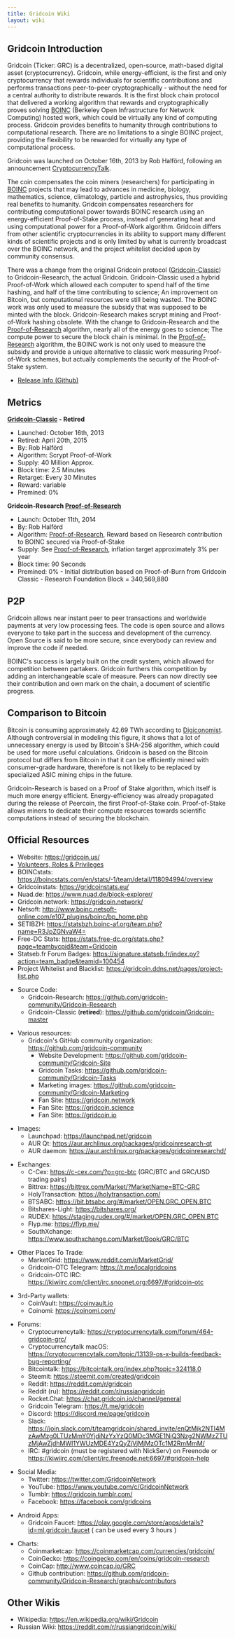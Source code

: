 ```yaml
---
title: Gridcoin Wiki
layout: wiki
---
```


## Gridcoin Introduction

Gridcoin (Ticker: GRC) is a decentralized, open-source, math-based
digital asset (cryptocurrency). Gridcoin, while energy-efficient, is the
first and only cryptocurrency that rewards individuals for scientific
contributions and performs transactions peer-to-peer cryptographically -
without the need for a central authority to distribute rewards. It is
the first block chain protocol that delivered a working algorithm that
rewards and cryptographically proves solving [BOINC](https://en.wikipedia.org/wiki/Berkeley_Open_Infrastructure_for_Network_Computing)
(Berkeley Open Infrastructure for Network Computing) hosted work, which
could be virtually any kind of computing process. Gridcoin provides
benefits to humanity through contributions to computational research.
There are no limitations to a single BOINC project, providing the
flexibility to be rewarded for virtually any type of computational
process.

Gridcoin was launched on October 16th, 2013 by Rob Halförd, following an
announcement
[CryptocurrencyTalk](https://cryptocurrencytalk.com/topic/1416-gridcoin-grc-information-classic-in-retirement/).

The coin compensates the coin miners (researchers) for participating in
[BOINC](BOINC "wikilink") projects that may lead to advances in
medicine, biology, mathematics, science, climatology, particle and
astrophysics, thus providing real benefits to humanity. Gridcoin
compensates researchers for contributing computational power towards
BOINC research using an energy-efficient Proof-of-Stake process, instead
of generating heat and using computational power for a Proof-of-Work
algorithm. Gridcoin differs from other scientific cryptocurrencies in
its ability to support many different kinds of scientific projects and
is only limited by what is currently broadcast over the BOINC network,
and the project whitelist decided upon by community consensus.

There was a change from the original Gridcoin protocol
([Gridcoin-Classic](Gridcoin-Classic "wikilink")) to Gridcoin-Research,
the actual Gridcoin. Gridcoin-Classic used a hybrid Proof-of-Work which
allowed each computer to spend half of the time hashing, and half of the
time contributing to science; An improvement on Bitcoin, but
computational resources were still being wasted. The BOINC work was only
used to measure the subsidy that was supposed to be minted with the
block. Gridcoin-Research makes scrypt mining and Proof-of-Work hashing
obsolete. With the change to Gridcoin-Research and the
[Proof-of-Research](Proof-of-Research "wikilink") algorithm, nearly all
of the energy goes to science; The compute power to secure the block
chain is minimal. In the
[Proof-of-Research](Proof-of-Research "wikilink") algorithm, the BOINC
work is not only used to measure the subsidy and provide a unique
alternative to classic work measuring Proof-of-Work schemes, but
actually complements the security of the Proof-of-Stake system.

  - [Release Info
    (Github)](https://github.com/gridcoin-community/Gridcoin-Research/releases)

## Metrics

**[Gridcoin-Classic](Gridcoin-Classic "wikilink") - Retired**

  - Launched: October 16th, 2013
  - Retired: April 20th, 2015
  - By: Rob Halförd
  - Algorithm: Scrypt Proof-of-Work
  - Supply: 40 Million Approx.
  - Block time: 2.5 Minutes
  - Retarget: Every 30 Minutes
  - Reward: variable
  - Premined: 0%

**Gridcoin-Research [Proof-of-Research](Proof-of-Research "wikilink")**

  - Launch: October 11th, 2014
  - By: Rob Halförd
  - Algorithm: [Proof-of-Research](Proof-of-Research "wikilink"), Reward
    based on Research contribution to BOINC secured via Proof-of-Stake
  - Supply: See [Proof-of-Research](Proof-of-Research "wikilink"),
    inflation target approximately 3% per year
  - Block time: 90 Seconds
  - Premined: 0% - Initial distribution based on Proof-of-Burn from
    Gridcoin Classic - Research Foundation Block = 340,569,880

## P2P

Gridcoin allows near instant peer to peer transactions and worldwide
payments at very low processing fees. The code is open source and allows
everyone to take part in the success and development of the currency.
Open Source is said to be more secure, since everybody can review and
improve the code if needed.

BOINC's success is largely built on the credit system, which allowed for
competition between partakers. Gridcoin furthers this competition by
adding an interchangeable scale of measure. Peers can now directly see
their contribution and own mark on the chain, a document of scientific
progress.

## Comparison to Bitcoin

Bitcoin is consuming approximately 42.69 TWh according to
[Digiconomist](https://digiconomist.net/bitcoin-energy-consumption).
Although controversial in modeling this figure, it shows that a lot of
unnecessary energy is used by Bitcoin's SHA-256 algorithm, which could
be used for more useful calculations. Gridcoin is based on the Bitcoin
protocol but differs from Bitcoin in that it can be efficiently mined
with consumer-grade hardware, therefore is not likely to be replaced by
specialized ASIC mining chips in the future.

Gridcoin-Research is based on a Proof of Stake algorithm, which itself
is much more energy efficient. Energy-efficiency was already propagated
during the release of Peercoin, the first Proof-of-Stake coin.
Proof-of-Stake allows miners to dedicate their compute resources towards
scientific computations instead of securing the blockchain.

## Official Resources

  - Website: <https://gridcoin.us/>
  - [Volunteers, Roles &
    Privileges](Volunteers,-Roles,-&-Privileges "wikilink")
  - BOINCstats:
    <https://boincstats.com/en/stats/-1/team/detail/118094994/overview>
  - Gridcoinstats: <https://gridcoinstats.eu/>
  - Nuad.de: <https://www.nuad.de/block-explorer/>
  - Gridcoin.network: <https://gridcoin.network/>
  - Netsoft:
    <http://www.boinc.netsoft-online.com/e107_plugins/boinc/bp_home.php>
  - SETIBZH: <https://statsbzh.boinc-af.org/team.php?name=R3JpZGNvaW4=>
  - Free-DC Stats:
    <https://stats.free-dc.org/stats.php?page=teambycpid&team=Gridcoin>
  - Statseb.fr Forum Badges:
    <https://signature.statseb.fr/index.py?action=team_badge&teamid=100454>
  - Project Whitelist and Blacklist:
    <https://gridcoin.ddns.net/pages/project-list.php>

<!-- end list -->

  - Source Code:
      - Gridcoin-Research:
        <https://github.com/gridcoin-community/Gridcoin-Research>
      - Gridcoin-Classic (**retired**):
        <https://github.com/gridcoin/Gridcoin-master>

<!-- end list -->

  - Various resources:
      - Gridcoin's GitHub community organization:
        <https://github.com/gridcoin-community>
          - Website Development:
            <https://github.com/gridcoin-community/Gridcoin-Site>
          - Gridcoin Tasks:
            <https://github.com/gridcoin-community/Gridcoin-Tasks>
          - Marketing images:
            <https://github.com/gridcoin-community/Gridcoin-Marketing>
          - Fan Site: <https://gridcoin.network>
          - Fan Site: <https://gridcoin.science>
          - Fan Site: <https://gridcoin.io>

<!-- end list -->

  - Images:
      - Launchpad: <https://launchpad.net/gridcoin>
      - AUR Qt: <https://aur.archlinux.org/packages/gridcoinresearch-qt>
      - AUR daemon:
        <https://aur.archlinux.org/packages/gridcoinresearchd/>

<!-- end list -->

  - Exchanges:
      - C-Cex: <https://c-cex.com/?p=grc-btc> (GRC/BTC and GRC/USD
        trading pairs)
      - Bittrex: <https://bittrex.com/Market/?MarketName=BTC-GRC>
      - HolyTransaction: <https://holytransaction.com/>
      - BTSABC: <https://bit.btsabc.org/#/market/OPEN.GRC_OPEN.BTC>
      - Bitshares-Light: <https://bitshares.org/>
      - RUDEX: <https://staging.rudex.org/#/market/OPEN.GRC_OPEN.BTC>
      - Flyp.me: <https://flyp.me/>
      - SouthXchange: <https://www.southxchange.com/Market/Book/GRC/BTC>

<!-- end list -->

  - Other Places To Trade:
      - MarketGrid: <https://www.reddit.com/r/MarketGrid/>
      - Gridcoin-OTC Telegram: <https://t.me/localgridcoins>
      - Gridcoin-OTC IRC:
        <https://kiwiirc.com/client/irc.snoonet.org:6697/#gridcoin-otc>

<!-- end list -->

  - 3rd-Party wallets:
      - CoinVault: <https://coinvault.io>
      - Coinomi: <https://coinomi.com/>

<!-- end list -->

  - Forums:
      - Cryptocurrencytalk:
        <https://cryptocurrencytalk.com/forum/464-gridcoin-grc/>
      - Cryptocurrencytalk macOS:
        <https://cryptocurrencytalk.com/topic/13139-os-x-builds-feedback-bug-reporting/>
      - Bitcointalk: <https://bitcointalk.org/index.php?topic=324118.0>
      - Steemit: <https://steemit.com/created/gridcoin>
      - Reddit: <https://reddit.com/r/gridcoin>
      - Reddit (ru): <https://reddit.com/r/russiangridcoin>
      - Rocket.Chat: <https://chat.gridcoin.io/channel/general>
      - Gridcoin Telegram: <https://t.me/gridcoin>
      - Discord: <https://discord.me/page/gridcoin>
      - Slack:
        <https://join.slack.com/t/teamgridcoin/shared_invite/enQtMjk2NTI4MzAwMzg0LTUzMmY0YjdiNzYxYzQ0MDc3MGE1NjQ3Nzg2NWMzZTUzMjAwZjdhMWI1YWUzMDE4YzQyZjVjMjMzOTc1M2RmMmM/>
      - IRC: #gridcoin (must be registered with NickServ) on Freenode
          or
          <https://kiwiirc.com/client/irc.freenode.net:6697/#gridcoin-help>

<!-- end list -->

  - Social Media:
      - Twitter: <https://twitter.com/GridcoinNetwork>
      - YouTube:
        <https://www.youtube.com/c/GridcoinNetwork>
      - Tumblr: <https://gridcoin.tumblr.com/>
      - Facebook: <https://facebook.com/gridcoins>

<!-- end list -->

  - Android Apps:
      - Gridcoin Faucet:
        <https://play.google.com/store/apps/details?id=ml.gridcoin.faucet>
        ( can be used every 3 hours )

<!-- end list -->

  - Charts:
      - Coinmarketcap: <https://coinmarketcap.com/currencies/gridcoin/>
      - CoinGecko: <https://coingecko.com/en/coins/gridcoin-research>
      - CoinCap: <http://www.coincap.io/GRC>
      - Github contribution:
        <https://github.com/gridcoin-community/Gridcoin-Research/graphs/contributors>

## Other Wikis

  - Wikipedia: <https://en.wikipedia.org/wiki/Gridcoin>
  - Russian Wiki: <https://reddit.com/r/russiangridcoin/wiki/>
